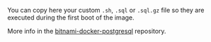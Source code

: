 You can copy here your custom `.sh`, `.sql` or `.sql.gz` file so they are executed during the first boot of the image.

More info in the [bitnami-docker-postgresql](https://github.com/bitnami/containers/tree/main/bitnami/postgresql#initializing-a-new-instance) repository.
